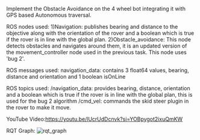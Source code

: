 Implement the Obstacle Avoidance on the 4 wheel bot integrating it with GPS based Autonomous traversal.

ROS nodes used:
1)Navigation: publishes bearing and distance to the objective along with the orientation of the rover and a boolean which is true if the rover is in line with the global plan.
2)Obstacle_avoidance: This node detects obstacles and navigates around them, it is an updated version of the movement_controller node used in the previous task. This node uses 'bug 2'.

ROS messages used:
navigation_data: contains 3 float64 values, bearing, distance and orientation and 1 boolean isOnLine

ROS topics used:
/navigation_data: provides bearing, distance, orientation and a boolean which is true if the rover is in line with the global plan, this is used for the bug 2 algorithm
/cmd_vel: commands the skid steer plugin in the rover to make it move.


YouTube Video:https://youtu.be/lUcrUdDcnvk?si=YOBpygot2ixuQmKW

RQT Graph:
![rqt_graph](https://github.com/MRM-AIA-TP-2025/MRM_DillonAsherAlmeida/assets/149039357/3287d06e-1f79-48ef-b88e-b76734559a07)
